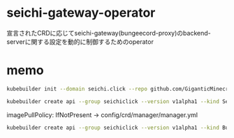 # seichi-gateway-operator
宣言されたCRDに応じてseichi-gateway(bungeecord-proxy)のbackend-serverに関する設定を動的に制御するためのoperator

# memo

```sh
kubebuilder init --domain seichi.click --repo github.com/GiganticMinecraft/seichi-gateway-operator
```

```sh
kubebuilder create api --group seichiclick --version v1alpha1 --kind SeichiReviewGateway --controller --resource
```

imagePullPolicy: IfNotPresent -> config/crd/manager/manager.yml

```sh
kubebuilder create api --group seichiclick --version v1alpha1 --kind BungeeConfigTemplate --controller --resource
```
